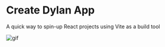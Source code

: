 # Create Dylan App

A quick way to spin-up React projects using Vite as a build tool

![gif](https://github.com/dtgreene/create-dylan-app/assets/24302976/2ac636ba-a7fa-435b-8fbd-370528f9a40a)

